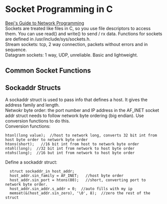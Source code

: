 # Socket Programming in C      
[Beej's Guide to Network Programming](https://beej.us/guide/bgnet/)   
Sockets are treated like files in C, so you use file descriptors to access them. You can use read() and write() to send / rx data. Functions for sockets are defined in /usr/include/sys/sockets.h.    
Stream sockets: tcp, 2 way connection, packets without errors and in sequence.   
Datagram sockets: 1 way, UDP, unreliable. Basic and lightweight.    
## Common Socket Functions    

## Sockaddr Structs    
A sockaddr struct is used to pass info that defines a host. It gives the address family and length.    
Netwokr byte order: the port number and IP address in the AF_INET socket addr struct needs to follow network byte ordering (big endian). Use conversion functions to do this.      
Conversion functions:   
```
htonl(long value);  //host to network long, converts 32 bit int from host byte order to network byte order   
htons(short);   //16 bit int from host to network byte order   
ntohl(long);  //32 bit int from network to host byte order   
ntohs(long);  //16 but int from network to host byte order 
```
Define a sockaddr struct:    
```
  struct sockaddr_in host_addr; 
  host_addr.sin_family = AF_INET;   //host byte order   
  host_addr.sin_port = htons(80);   //short, converting port to network byte order.    
  host_addr.sin_addr.s_addr = 0;  //auto fills with my ip  
  memset(&(host_addr.sin_zero), '\0', 8);  //zero the rest of the struct
```
